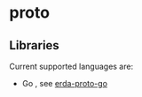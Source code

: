 # proto

## Libraries
Current supported languages are:

* Go , see [erda-proto-go](https://github.com/ping-cloudnative/moonlight/proto-go)
